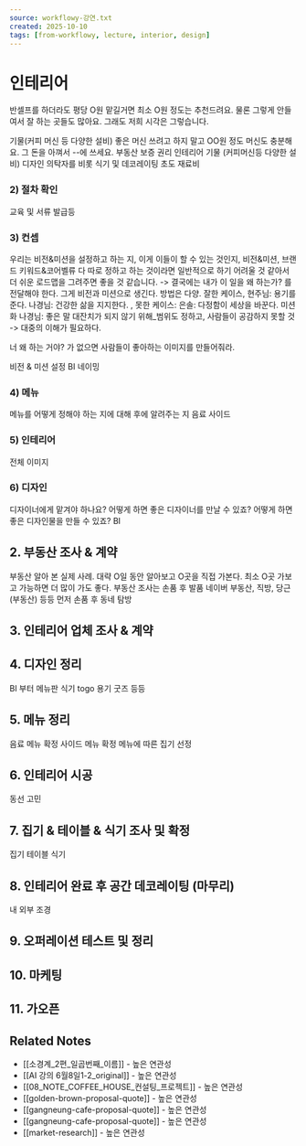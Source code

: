 ```yaml
---
source: workflowy-강연.txt
created: 2025-10-10
tags: [from-workflowy, lecture, interior, design]
---
```


# 인테리어

반셀프를 하더라도 평당 O원
맡길거면 최소 O원 정도는 추천드려요.
물론 그렇게 안들여서 잘 하는 곳들도 많아요.
그래도 저희 시각은 그렇습니다.


기물(커피 머신 등 다양한 설비)
좋은 머신 쓰려고 하지 말고
OO원 정도 머신도 충분해요.
그 돈을 아껴서 --에 쓰세요.
부동산
보증
권리
인테리어
기물 (커피머신등 다양한 설비)
디자인
의탁자를 비롯 식기 및 데코레이팅
초도 재료비


### 2) 절차 확인

교육 및 서류 발급등

### 3) 컨셉

우리는 비전&미션을 설정하고 하는 지, 이게 이들이 할 수 있는 것인지, 비전&미션, 브랜드 키워드&코어벨류 다 따로 정하고 하는 것이라면 일반적으로 하기 어려울 것 같아서 더 쉬운 로드맵을 그려주면 좋을 것 같습니다. -> 결국에는 내가 이 일을 왜 하는가? 를 전달해야 한다. 그게 비전과 미션으로 생긴다. 방법은 다양. 잘한 케이스, 현주님: 용기를 준다. 나경님: 건강한 삶을 지지한다. , 못한 케이스: 은솔: 다정함이 세상을 바꾼다.
미션화 나경님: 좋은 말 대잔치가 되지 않기 위해_범위도 정하고, 사람들이 공감하지 못할 것 -> 대중의 이해가 필요하다.

너 왜 하는 거야? 가 없으면
사람들이 좋아하는 이미지를 만들어줘라.

비전 & 미션 설정
BI
네이밍

### 4) 메뉴

메뉴를 어떻게 정해야 하는 지에 대해 후에 알려주는 지
음료
사이드

### 5) 인테리어

전체 이미지

### 6) 디자인

디자이너에게 맡겨야 하나요? 어떻게 하면 좋은 디자이너를 만날 수 있죠? 어떻게 하면 좋은 디자인물을 만들 수 있죠?
BI

## 2. 부동산 조사 & 계약

부동산 알아 본 실제 사례. 대략 O일 동안 알아보고 O곳을 직접 가본다. 최소 O곳 가보고 가능하면 더 많이 가도 좋다.
부동산 조사는 손품 후 발품
네이버 부동산, 직방, 당근(부동산) 등등 먼저 손품
후 동네 탐방

## 3. 인테리어 업체 조사 & 계약


## 4. 디자인 정리

BI 부터
메뉴판
식기
togo 용기
굿즈 등등

## 5. 메뉴 정리

음료 메뉴 확정
사이드 메뉴 확정
메뉴에 따른 집기 선정

## 6. 인테리어 시공

동선 고민

## 7. 집기 & 테이블 & 식기 조사 및 확정

집기
테이블
식기

## 8. 인테리어 완료 후 공간 데코레이팅 (마무리)

내 외부 조경

## 9. 오퍼레이션 테스트 및 정리


## 10. 마케팅


## 11. 가오픈

## Related Notes
- [[소경계_2편_일곱번째_이름]] - 높은 연관성
- [[AI 강의 6월8일1-2_original]] - 높은 연관성
- [[08_NOTE_COFFEE_HOUSE_컨설팅_프로젝트]] - 높은 연관성
- [[golden-brown-proposal-quote]] - 높은 연관성
- [[gangneung-cafe-proposal-quote]] - 높은 연관성
- [[gangneung-cafe-proposal-quote]] - 높은 연관성
- [[market-research]] - 높은 연관성
